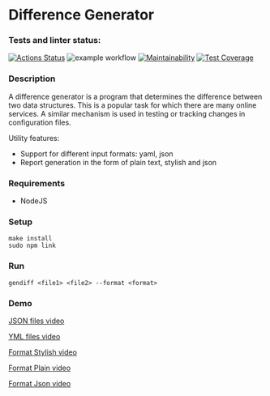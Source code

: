 # Difference Generator

### Tests and linter status:
[![Actions Status](https://github.com/elisad5791/frontend-project-lvl2/workflows/hexlet-check/badge.svg)](https://github.com/elisad5791/frontend-project-lvl2/actions)
![example workflow](https://github.com/elisad5791/frontend-project-lvl2/actions/workflows/main.yml/badge.svg)
[![Maintainability](https://api.codeclimate.com/v1/badges/0e3f9b286444562ee309/maintainability)](https://codeclimate.com/github/elisad5791/frontend-project-lvl2/maintainability)
[![Test Coverage](https://api.codeclimate.com/v1/badges/0e3f9b286444562ee309/test_coverage)](https://codeclimate.com/github/elisad5791/frontend-project-lvl2/test_coverage)

### Description

A difference generator is a program that determines the difference between two data structures. This is a popular task for which there are many online services. A similar mechanism is used in testing or tracking changes in configuration files.

Utility features:

- Support for different input formats: yaml, json
- Report generation in the form of plain text, stylish and json

### Requirements

- NodeJS

### Setup

    make install
    sudo npm link

### Run

    gendiff <file1> <file2> --format <format>

### Demo

[JSON files video](https://asciinema.org/a/472567)

[YML files video](https://asciinema.org/a/472573)

[Format Stylish video](https://asciinema.org/a/472600)

[Format Plain video](https://asciinema.org/a/472603)

[Format Json video](https://asciinema.org/a/472604)